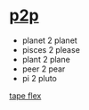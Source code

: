 # [p2p](https://p9e.page/p2p)

* planet 2 planet
* pisces 2 please
* plant 2 plane
* peer 2 pear
* pi 2 pluto

[tape flex](p2p.css)

